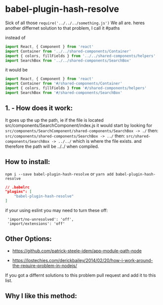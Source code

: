# babel-plugin-hash-resolve

Sick of all those `require('../../../something.js')`  We all are.
heres another differnet solution to that problem, I call it #paths

instead of

```js
import React, { Component } from 'react'
import Container from '../../shared-components/Container'
import { colors, fillFields } from '../../shared-components/helpers'
import SearchBox from '../../shared-components/SearchBox'
```

it would be

```js
import React, { Component } from 'react'
import Container from '#/shared-components/Container'
import { colors, fillFields } from '#/shared-components/helpers'
import SearchBox from '#/shared-components/SearchBox'
```

## 1. - How does it work:

It goes up the up the path, ie if the file is located src/components/SearchComponent/index.js
it would start by looking for
`src/components/SearchComponent/shared-components/SearchBox -> ./`
then:
`src/components/shared-components/SearchBox -> ../`
then:
`src/shared-components/SearchBox -> ../../`
which is where the file exists. and therefore the path will be ../../ when compiled.


## How to install:
`npm i --save babel-plugin-hash-resolve` or `yarn add babel-plugin-hash-resolve`
```json
// .babelrc
"plugins": [
    "babel-plugin-hash-resolve"
]

```

if your using eslint you may need to turn these off:

```
 'import/no-unresolved': 'off',
 'import/extensions': 'off'
```

## Other Options:

* https://github.com/patrick-steele-idem/app-module-path-node

* https://lostechies.com/derickbailey/2014/02/20/how-i-work-around-the-require-problem-in-nodejs/

If you got a differnt solutions to this problem pull request and add it to this list.

## Why I like this method:
